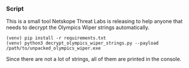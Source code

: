 ### Script

This is a small tool Netskope Threat Labs is releasing to help anyone that needs to decrypt the Olympics Wiper strings automatically.

```shell
(venv) pip install -r requirements.txt
(venv) python3 decrypt_olympics_wiper_strings.py --payload /path/to/unpacked_olympics_wiper.exe
```

Since there are not a lot of strings, all of them are printed in the console.